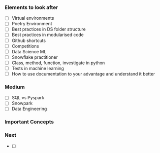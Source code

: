  ### Elements to look after

- [ ]  Virtual environments 
- [ ]  Poetry Environment
- [ ]  Best practices in DS folder structure 
- [ ] Best practices in modularised code
- [ ] Github shortcuts 
- [ ] Competitions
- [ ] Data Science ML
- [ ] Snowflake practitioner
- [ ] Class, method, function, investigate in python
- [ ] Tests in machine learning 
- [ ] How to use documentation to your advantage and understand it better 

### Medium 
- [ ] SQL vs Pyspark 
- [ ] Snowpark
- [ ] Data Engineering

### Important Concepts

### Next 
- [ ] 